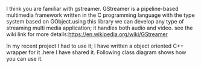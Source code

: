 I think you are familiar with gstreamer. GStreamer is a pipeline-based multimedia framework written in the C programming language with the type system based on GObject.using this library we can develop any type of streaming multi media application; it handles both audio and video. see the wiki link for more details:https://en.wikipedia.org/wiki/GStreamer

In my recent project I had to use it; I have written a object oriented C++ wrapper for it .here I have shared it.
Following class diagram shows how you can use it.